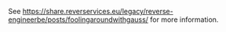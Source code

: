 See https://share.reverservices.eu/legacy/reverse-engineerbe/posts/foolingaroundwithgauss/ for more information.
